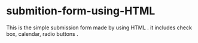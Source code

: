 # submition-form-using-HTML
This is the simple submission form made by using HTML . it includes check box, calendar, radio buttons  .
